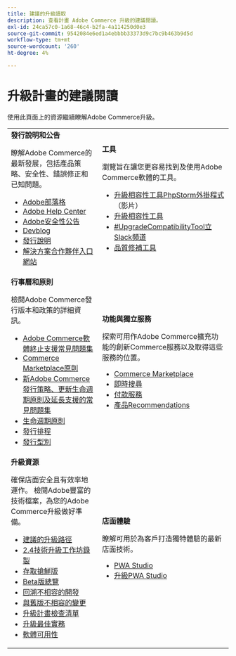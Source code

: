 ```yaml
---
title: 建議的升級讀取
description: 查看計畫 Adobe Commerce 升級的建議閱讀。
exl-id: 24ca57c0-1a68-46c4-b2fa-4a114250d0e3
source-git-commit: 9542084e6ed1a4ebbbb33373d9c7bc9b463b9d5d
workflow-type: tm+mt
source-wordcount: '260'
ht-degree: 4%

---
```


# 升級計畫的建議閱讀

使用此頁面上的資源繼續瞭解Adobe Commerce升級。

<table>
  <tbody>
    <tr>
      <td><strong>發行說明和公告</strong>
        <p>瞭解Adobe Commerce的最新發展，包括產品策略、安全性、錯誤修正和已知問題。</p>
          <ul>
            <li><a href="https://blog.adobe.com/">Adobe部落格</a></li>
            <li><a href="https://experienceleague.adobe.com/docs/commerce-knowledge-base/kb/overview.html">Adobe Help Center</a></li>
            <li><a href="https://helpx.adobe.com/security/security-bulletin.html">Adobe安全性公告</a></li>
            <li><a href="https://community.magento.com/t5/Magento-DevBlog/bg-p/devblog">Devblog</a></li>
            <li><a href="https://experienceleague.adobe.com/docs/commerce-operations/release/notes/overview.html">發行說明</a></li>
            <li><a href="https://solutionpartners.adobe.com/solution-partners.html">解決方案合作夥伴入口網站</a></li>
          </ul>
        </td>
      <td><strong>工具</strong>
        <p>瀏覽旨在讓您更容易找到及使用Adobe Commerce軟體的工具。</p>
          <ul>
            <li><a href="https://experienceleague.adobe.com/docs/commerce-learn/tutorials/uct-phpstorm.html">升級相容性工具PhpStorm外掛程式</a> （影片）</li>
            <li><a href="../upgrade-compatibility-tool/overview.md">升級相容性工具</a></li>
            <li><a href="https://magentocommeng.slack.com/archives/C019Y143U9F">#UpgradeCompatibilityTool立Slack頻道</a></li>
            <li><a href="../../tools/quality-patches-tool/usage.md">品質修補工具</a></li>
          </ul>
      </td>
    </tr>
    <tr>
      <td><strong>行事曆和原則</strong>
        <p>檢閱Adobe Commerce發行版本和政策的詳細資訊。</p>
          <ul>
            <li><a href="https://experienceleague.adobe.com/docs/commerce-knowledge-base/kb/faq/adobe-commerce-eos-policy-faq.html">Adobe Commerce軟體終止支援常見問題集</a></li>
            <li><a href="https://developer.adobe.com/commerce/marketplace/guides/sellers/compatibility/requirements/">Commerce Marketplace原則</a></li>
            <li><a href="https://experienceleague.adobe.com/docs/commerce-knowledge-base/kb/faq/adobe-commerce-release-strategy-lifecycle-policy.html">新Adobe Commerce發行策略、更新生命週期原則及延長支援的常見問題集</a></li>
            <li><a href="https://www.adobe.com/content/dam/cc/en/legal/terms/enterprise/pdfs/Adobe-Commerce-Software-Lifecycle-Policy.pdf">生命週期原則</a></li>
            <li><a href="../../release/schedule.md">發行排程</a></li>
            <li><a href="../../release/versioning-policy.md">發行型別</a></li>
          </ul>
        </td>
      <td><strong>功能與獨立服務</strong>
        <p>探索可用作Adobe Commerce擴充功能的創新Commerce服務以及取得這些服務的位置。</p>
          <ul>
            <li><a href="https://marketplace.magento.com/">Commerce Marketplace</a></li>
            <li><a href="https://marketplace.magento.com/magento-live-search.html">即時搜尋</a></li>
            <li><a href="https://marketplace.magento.com/magento-payment-services.html">付款服務</a></li>
            <li><a href="https://marketplace.magento.com/magento-product-recommendations.html">產品Recommendations</a></li>
          </ul>
      </td>
    </tr>
    <tr>
      <td><strong>升級資源</strong>
        <p>確保店面安全且有效率地運作。 檢閱Adobe豐富的技術檔案，為您的Adobe Commerce升級做好準備。</p>
          <ul>
            <li><a href="recommended-upgrade-paths.md">建議的升級路徑</a></li>
            <li><a href="https://experienceleague.adobe.com/docs/commerce-learn/tutorials/upgrade-workshop.html?lang=en">2.4技術升級工作坊錄製</a></li>
            <li><a href="https://experienceleague.adobe.com/docs/commerce-knowledge-base/kb/troubleshooting/miscellaneous/cannot-access-the-latest-magento-commerce-pre-release.html">存取搶鮮版</a></li>
            <li><a href="../../release/beta.md">Beta版總覽</a></li>
            <li><a href="https://developer.adobe.com/commerce/contributor/guides/code-contributions/backward-compatibility-policy/">回溯不相容的開發</a></li>
            <li><a href="https://developer.adobe.com/commerce/php/development/backward-incompatible-changes/highlights/">與舊版不相容的變更</a></li>
            <li><a href="../../implementation-playbook/best-practices/maintenance/upgrade-checklist.md">升級計畫檢查清單</a></li>
            <li><a href="../prepare/best-practices.md">升級最佳實務</a></li>
            <li><a href="../../release/product-availability.md">軟體可用性</a></li>
          </ul>
      </td>
      <td><strong>店面體驗</strong>
        <p>瞭解可用於為客戶打造獨特體驗的最新店面技術。</p>
          <ul>
            <li><a href="https://developer.adobe.com/commerce/pwa-studio/">PWA Studio</a></li>
            <li><a href="https://developer.adobe.com/commerce/pwa-studio/guides/upgrading-versions">升級PWA Studio</a></li>
          </ul>
      </td>
    </tr>
  </tbody>
</table>
